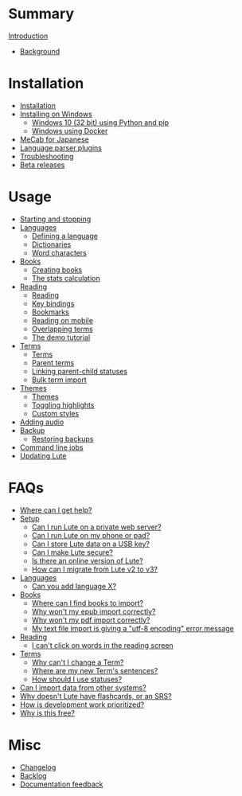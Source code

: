 # Summary

[Introduction](intro.md)

- [Background](background.md)

# Installation

- [Installation](./install/install.md)
- [Installing on Windows](./install/windows/index.md)
  - [Windows 10 (32 bit) using Python and pip](./install/windows/windows-10-32-bit-using-python.md)
  - [Windows using Docker](./install/windows/windows-using-docker.md)
- [MeCab for Japanese](./install/mecab.md)
- [Language parser plugins](./install/plugins.md)
- [Troubleshooting](./install/troubleshooting.md)
- [Beta releases](./install/beta-releases.md)

# Usage

- [Starting and stopping](./usage/starting-and-stopping.md)
- [Languages]()
  - [Defining a language](./usage/languages/defining-languages.md)
  - [Dictionaries](./usage/languages/dictionaries.md)
  - [Word characters](./usage/languages/word-characters.md)
- [Books]()
  - [Creating books](./usage/books/creating-books.md)
  - [The stats calculation](./usage/books/stats.md)
- [Reading]()
  - [Reading](./usage/reading/reading.md)
  - [Key bindings](./usage/keyboard-bindings.md)
  - [Bookmarks](./usage/reading/bookmarks.md)
  - [Reading on mobile](./usage/reading-on-mobile.md)
  - [Overlapping terms](./usage/reading/overlapping-terms.md)
  - [The demo tutorial](./usage/reading/tutorial.md)
- [Terms]()
  - [Terms](./usage/terms/terms.md)
  - [Parent terms](./usage/terms/parent-terms.md)
  - [Linking parent-child statuses](./usage/terms/link-parent-child-statuses.md)
  - [Bulk term import](./usage/terms/bulk-term-import.md)
- [Themes]()
  - [Themes](./usage/themes/themes.md)
  - [Toggling highlights](./usage/themes/toggling-highlights.md)
  - [Custom styles](./usage/themes/custom-styles.md)
- [Adding audio](./usage/audio.md)
- [Backup](./backup/backup.md)
  - [Restoring backups](./backup/restore.md)
- [Command line jobs](./usage/command-line-jobs.md)
- [Updating Lute](./usage/updating.md)

# FAQs

- [Where can I get help?](./faq/help.md)
- [Setup]()
  - [Can I run Lute on a private web server?](./faq/setup/web-server.md)
  - [Can I run Lute on my phone or pad?](./faq/setup/mobile-support.md)
  - [Can I store Lute data on a USB key?](./faq/setup/usb.md)
  - [Can I make Lute secure?](./faq/setup/adding-basic-auth.md)
  - [Is there an online version of Lute?](./faq/setup/online-lute.md)
  - [How can I migrate from Lute v2 to v3?](./faq/setup/v2-to-v3.md)
- [Languages]()
  - [Can you add language X?](./faq/language/add-a-language.md)
- [Books]()
  - [Where can I find books to import?](./faq/books/finding-stuff.md)
  - [Why won't my epub import correctly?](./faq/books/epub-import.md)
  - [Why won't my pdf import correctly?](./faq/books/pdf-import.md)
  - [My text file import is giving a "utf-8 encoding" error message](./faq/books/utf-8.md)
- [Reading]()
  - [I can't click on words in the reading screen](./faq/reading/click-not-working.md)
- [Terms]()
  - [Why can't I change a Term?](./faq/terms/terms-cannot-be-changed-once-created.md)
  - [Where are my new Term's sentences?](./faq/terms/sentences-only-shown-when-page-is-read.md)
  - [How should I use statuses?](./faq/terms/term-statuses.md)
- [Can I import data from other systems?](./faq/import-from-other-systems.md)
- [Why doesn't Lute have flashcards, or an SRS?](./faq/why-no-flashcards.md)
- [How is development work prioritized?](./faq/prioritizing-dev-work.md)
- [Why is this free?](./faq/free.md)

# Misc

- [Changelog](./misc/changelog.md)
- [Backlog](./misc/backlog.md)
- [Documentation feedback](./misc/doc-feedback.md)